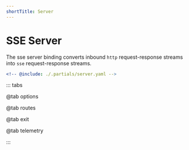 ```yaml
---
shortTitle: Server
---
```


# SSE Server

The sse server binding converts inbound `http` request-response streams into `sse` request-response streams.

```yaml {3}
<!-- @include: ./.partials/server.yaml -->
```

::: tabs

@tab options

<!-- @include: ./.partials/options.md -->

@tab routes

<!-- @include: ./.partials/routes.md -->

@tab exit

<!-- @include: ../.partials/exit.md -->

@tab telemetry

<!-- @include: ../.partials/telemetry.md -->

:::